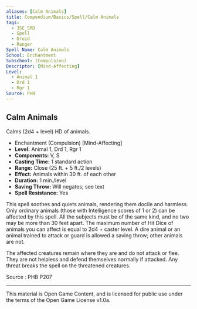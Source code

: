 ```yaml
---
aliases: [Calm Animals]
title: Compendium/Basics/Spell/Calm Animals
tags: 
  - 35E_SRD
  - Spell
  - Druid
  - Ranger
Spell Name: Calm Animals
School: Enchantment
Subschool: (Compulsion)
Descriptor: [Mind-Affecting]
Level:
  - Animal 1
  - Drd 1
  - Rgr 1
Source: PHB
---
```


## Calm Animals

Calms (2d4 + level) HD of animals.

- Enchantment (Compulsion) [Mind-Affecting]
- **Level:** Animal 1, Drd 1, Rgr 1
- **Components:** V, S
- **Casting Time:** 1 standard action
- **Range:** Close (25 ft. + 5 ft./2 levels)
- **Effect:** Animals within 30 ft. of each other
- **Duration:** 1 min./level
- **Saving Throw:** Will negates; see text
- **Spell Resistance:** Yes

This spell soothes and quiets animals, rendering them docile and harmless. Only ordinary animals (those with Intelligence scores of 1 or 2) can be affected by this spell. All the subjects must be of the same kind, and no two may be more than 30 feet apart. The maximum number of Hit Dice of animals you can affect is equal to 2d4 + caster level. A dire animal or an animal trained to attack or guard is allowed a saving throw; other animals are not.

The affected creatures remain where they are and do not attack or flee. They are not helpless and defend themselves normally if attacked. Any threat breaks the spell on the threatened creatures.

Source : PHB P207

---

This material is Open Game Content, and is licensed for public use under  
the terms of the Open Game License v1.0a.

